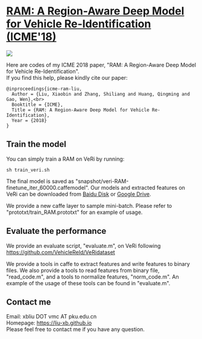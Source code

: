 # [RAM: A Region-Aware Deep Model for Vehicle Re-Identification (ICME'18)](https://ieeexplore.ieee.org/document/8486589)

![](icme2018.jpg)

Here are codes of my ICME 2018 paper, "RAM: A Region-Aware Deep Model for Vehicle Re-Identification".<br>
If you find this help, please kindly cite our paper:<br>
```
@inproceedings{icme-ram-liu,
  Author = {Liu, Xiaobin and Zhang, Shiliang and Huang, Qingming and Gao, Wen},<br>
  Booktitle = {ICME},
  Title = {RAM: A Region-Aware Deep Model for Vehicle Re-Identification},
  Year = {2018}
}
```

## Train the model

You can simply train a RAM on VeRi by running:<br>
```
sh train_veri.sh
```
The final model is saved as "snapshot/veri-RAM-finetune_iter_60000.caffemodel".
Our models and extracted features on VeRi can be downloaded from [Baidu Disk](https://pan.baidu.com/s/17fnjp1fAvWNmIrF1wzkQqg) or [Google Drive](https://drive.google.com/drive/folders/15tA1biAG2-TAoar2eI9iVNragJylzAOl?usp=sharing).

We provide a new caffe layer to sample mini-batch. Please refer to "prototxt/train_RAM.prototxt" for an example of usage.

## Evaluate the performance

We provide an evaluate script, "evaluate.m", on VeRi following https://github.com/VehicleReId/VeRidataset <br>

We provide a tools in caffe to extract features and write features to binary files. We also provide a tools to read features from binary file, "read_code.m", and a tools to normalize features, "norm_code.m". An example of the usage of these tools can be found in "evaluate.m".

## Contact me
Email: xbliu DOT vmc AT pku.edu.cn <br>
Homepage: https://liu-xb.github.io <br>
Please feel free to contact me if you have any question.
